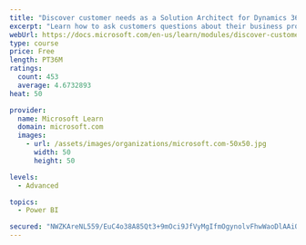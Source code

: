 ```yaml
---
title: "Discover customer needs as a Solution Architect for Dynamics 365 and Power Platform"
excerpt: "Learn how to ask customers questions about their business processes and feature requirements to create a viable solution."
webUrl: https://docs.microsoft.com/en-us/learn/modules/discover-customer-needs/
type: course
price: Free
length: PT36M
ratings:
  count: 453
  average: 4.6732893
heat: 50

provider:
  name: Microsoft Learn
  domain: microsoft.com
  images:
    - url: /assets/images/organizations/microsoft.com-50x50.jpg
      width: 50
      height: 50

levels:
  - Advanced

topics:
  - Power BI

secured: "NWZKAreNL559/EuC4o38A85Qt3+9mOci9JfVyMgIfmOgynolvFhwWaoDlAAiQBv1kvfHPkSsDgswmVS9Jrv5FCHnI796ZOD6a6pVN3Hi2SR7aD9ki6N1+Vih35GpvI4U+Uxhjjs5ETXUC5j0eCff8p1YzXqODplqN6YNsW1swuSWsFjqPh3s5E1+yZzzmb/sJsaXUqDwiw+P0cjTYK0tXl6uaM1AzqkRnJoq6gRLnqDym9r0qArNqq2KpkyQ2FQwr/I1USkvhwCn4z6C3olzjOlt1JqeSHIIsupKj6h4Zn17UckCTplcQAkMVAubNEr04kNIK60wVGjDJ3Ox2W1xqxHdvYY0rlgm4SspJoplGpRD2IX3bD+j+IiFw+7fsZ6Km+NQ4keOfAsWiRpA/M/FwUkksA3V7JIu+JfiYffRi6A=;eBWTQjwrZMVxZXJfK7jDsQ=="
---
```


